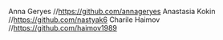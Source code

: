 Anna Geryes //https://github.com/annageryes
Anastasia Kokin //https://github.com/nastyak6
Charile Haimov //https://github.com/haimov1989
